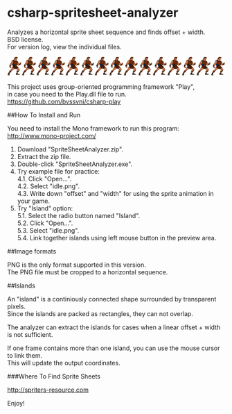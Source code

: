 csharp-spritesheet-analyzer
===========================

Analyzes a horizontal sprite sheet sequence and finds offset + width.  
BSD license.  
For version log, view the individual files.  

![Example sprite](/SpriteSheetAnalyzer/bin/Debug/idle.png)

This project uses group-oriented programming framework "Play",  
in case you need to the Play.dll file to run.  
https://github.com/bvssvni/csharp-play

##How To Install and Run

You need to install the Mono framework to run this program:  
http://www.mono-project.com/

1. Download "SpriteSheetAnalyzer.zip".  
2. Extract the zip file.
3. Double-click "SpriteSheetAnalyzer.exe".
4. Try example file for practice:  
    4.1. Click "Open...".  
    4.2. Select "idle.png".  
    4.3. Write down "offset" and "width" for using the sprite animation in your game.  
5. Try "Island" option:  
    5.1. Select the radio button named "Island".  
    5.2. Click "Open...".  
    5.3. Select "idle.png".  
    5.4. Link together islands using left mouse button in the preview area.  

##Image formats

PNG is the only format supported in this version.  
The PNG file must be cropped to a horizontal sequence.  

##Islands

An "island" is a continiously connected shape surrounded by transparent pixels.  
Since the islands are packed as rectangles, they can not overlap.

The analyzer can extract the islands for cases when a linear offset + width is not sufficient.  

If one frame contains more than one island, you can use the mouse cursor to link them.  
This will update the output coordinates.  

###Where To Find Sprite Sheets

http://spriters-resource.com

Enjoy!  
